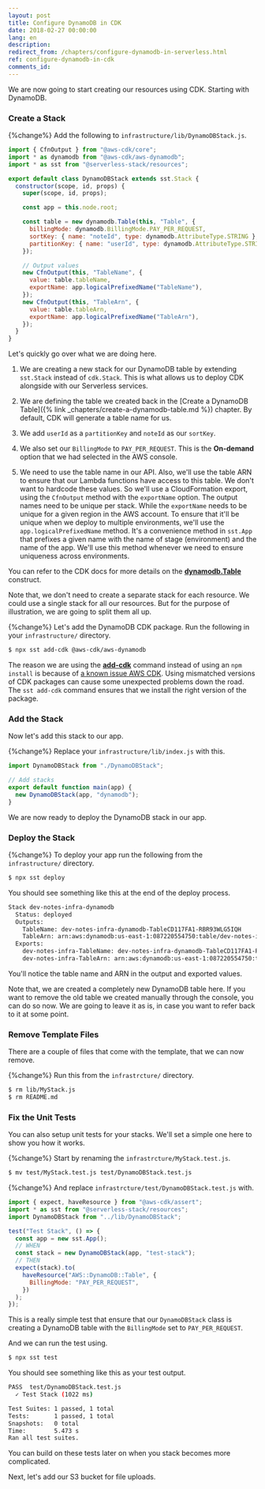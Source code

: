 ```yaml
---
layout: post
title: Configure DynamoDB in CDK
date: 2018-02-27 00:00:00
lang: en
description: 
redirect_from: /chapters/configure-dynamodb-in-serverless.html
ref: configure-dynamodb-in-cdk
comments_id: 
---
```


We are now going to start creating our resources using CDK. Starting with DynamoDB.

### Create a Stack

{%change%} Add the following to `infrastructure/lib/DynamoDBStack.js`.

``` javascript
import { CfnOutput } from "@aws-cdk/core";
import * as dynamodb from "@aws-cdk/aws-dynamodb";
import * as sst from "@serverless-stack/resources";

export default class DynamoDBStack extends sst.Stack {
  constructor(scope, id, props) {
    super(scope, id, props);

    const app = this.node.root;

    const table = new dynamodb.Table(this, "Table", {
      billingMode: dynamodb.BillingMode.PAY_PER_REQUEST,
      sortKey: { name: "noteId", type: dynamodb.AttributeType.STRING },
      partitionKey: { name: "userId", type: dynamodb.AttributeType.STRING },
    });

    // Output values
    new CfnOutput(this, "TableName", {
      value: table.tableName,
      exportName: app.logicalPrefixedName("TableName"),
    });
    new CfnOutput(this, "TableArn", {
      value: table.tableArn,
      exportName: app.logicalPrefixedName("TableArn"),
    });
  }
}
```

Let's quickly go over what we are doing here.

1. We are creating a new stack for our DynamoDB table by extending `sst.Stack` instead of `cdk.Stack`. This is what allows us to deploy CDK alongside with our Serverless services.

2. We are defining the table we created back in the [Create a DynamoDB Table]({% link _chapters/create-a-dynamodb-table.md %}) chapter. By default, CDK will generate a table name for us.

3. We add `userId` as a `partitionKey` and `noteId` as our `sortKey`.

4. We also set our `BillingMode` to `PAY_PER_REQUEST`. This is the **On-demand** option that we had selected in the AWS console.

5. We need to use the table name in our API. Also, we'll use the table ARN to ensure that our Lambda functions have access to this table. We don't want to hardcode these values. So we'll use a CloudFormation export, using the `CfnOutput` method with the `exportName` option. The output names need to be unique per stack. While the `exportName` needs to be unique for a given region in the AWS account. To ensure that it'll be unique when we deploy to multiple environments, we'll use the `app.logicalPrefixedName` method. It's a convenience method in `sst.App` that prefixes a given name with the name of stage (environment) and the name of the app. We'll use this method whenever we need to ensure uniqueness across environments.

You can refer to the CDK docs for more details on the [**dynamodb.Table**](https://docs.aws.amazon.com/cdk/api/latest/docs/@aws-cdk_aws-dynamodb.Table.html) construct.

Note that, we don't need to create a separate stack for each resource. We could use a single stack for all our resources. But for the purpose of illustration, we are going to split them all up.

{%change%} Let's add the DynamoDB CDK package. Run the following in your `infrastructure/` directory.

``` bash
$ npx sst add-cdk @aws-cdk/aws-dynamodb
```

The reason we are using the [**add-cdk**](https://github.com/serverless-stack/serverless-stack/tree/master/packages/cli#add-cdk-packages) command instead of using an `npm install` is because of [a known issue AWS CDK](https://github.com/serverless-stack/serverless-stack#cdk-version-mismatch). Using mismatched versions of CDK packages can cause some unexpected problems down the road. The `sst add-cdk` command ensures that we install the right version of the package.


### Add the Stack

Now let's add this stack to our app.

{%change%} Replace your `infrastructure/lib/index.js` with this.

``` javascript
import DynamoDBStack from "./DynamoDBStack";

// Add stacks
export default function main(app) {
  new DynamoDBStack(app, "dynamodb");
}
```

We are now ready to deploy the DynamoDB stack in our app.

### Deploy the Stack

{%change%} To deploy your app run the following from the `infrastructure/` directory.

``` bash
$ npx sst deploy
```

You should see something like this at the end of the deploy process.

``` bash
Stack dev-notes-infra-dynamodb
  Status: deployed
  Outputs:
    TableName: dev-notes-infra-dynamodb-TableCD117FA1-RBR93WLG5IQH
    TableArn: arn:aws:dynamodb:us-east-1:087220554750:table/dev-notes-infra-dynamodb-TableCD117FA1-RBR93WLG5IQH
  Exports:
    dev-notes-infra-TableName: dev-notes-infra-dynamodb-TableCD117FA1-RBR93WLG5IQH
    dev-notes-infra-TableArn: arn:aws:dynamodb:us-east-1:087220554750:table/dev-notes-infra-dynamodb-TableCD117FA1-RBR93WLG5IQH
```

You'll notice the table name and ARN in the output and exported values.

Note that, we are created a completely new DynamoDB table here. If you want to remove the old table we created manually through the console, you can do so now. We are going to leave it as is, in case you want to refer back to it at some point.

### Remove Template Files

There are a couple of files that come with the template, that we can now remove.

{%change%} Run this from the `infrastrcture/` directory.

``` bash
$ rm lib/MyStack.js
$ rm README.md
```

### Fix the Unit Tests

You can also setup unit tests for your stacks. We'll set a simple one here to show you how it works.

{%change%} Start by renaming the `infrastrcture/MyStack.test.js`.

``` bash
$ mv test/MyStack.test.js test/DynamoDBStack.test.js
```

{%change%} And replace `infrastrcture/test/DynamoDBStack.test.js` with.

``` javascript
import { expect, haveResource } from "@aws-cdk/assert";
import * as sst from "@serverless-stack/resources";
import DynamoDBStack from "../lib/DynamoDBStack";

test("Test Stack", () => {
  const app = new sst.App();
  // WHEN
  const stack = new DynamoDBStack(app, "test-stack");
  // THEN
  expect(stack).to(
    haveResource("AWS::DynamoDB::Table", {
      BillingMode: "PAY_PER_REQUEST",
    })
  );
});
```

This is a really simple test that ensure that our `DynamoDBStack` class is creating a DynamoDB table with the `BillingMode` set to `PAY_PER_REQUEST`.

And we can run the test using.

``` bash
$ npx sst test
```

You should see something like this as your test output.

``` bash
PASS  test/DynamoDBStack.test.js
  ✓ Test Stack (1022 ms)

Test Suites: 1 passed, 1 total
Tests:       1 passed, 1 total
Snapshots:   0 total
Time:        5.473 s
Ran all test suites.
```

You can build on these tests later on when you stack becomes more complicated.

Next, let's add our S3 bucket for file uploads.
